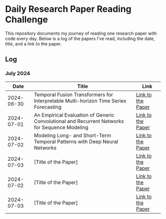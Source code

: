 # Daily Research Paper Reading Challenge

This repository documents my journey of reading one research paper with code every day. Below is a log of the papers I've read, including the date, title, and a link to the paper.

## Log

### July 2024

| Date       | Title                                      | Link                                                     |
|------------|--------------------------------------------|----------------------------------------------------------|
| 2024-06-30 | Temporal Fusion Transformers for Interpretable Multi-horizon Time Series Forecasting                       | [Link to the Paper](https://arxiv.org/pdf/1912.09363v3)                                 |
| 2024-07-01 | An Empirical Evaluation of Generic Convolutional and Recurrent Networks for Sequence Modeling                       | [Link to the Paper](https://arxiv.org/pdf/1803.01271v2)                                 |
| 2024-07-02 | Modeling Long- and Short-Term Temporal Patterns with Deep Neural Networks                       | [Link to the Paper](https://arxiv.org/pdf/1703.07015v3) 
| 2024-07-03 | [Title of the Paper]                       | [Link to the Paper](URL)                                 |
| 2024-07-02 | [Title of the Paper]                       | [Link to the Paper](URL)                                 |
| 2024-07-03 | [Title of the Paper]                       | [Link to the Paper](URL)                                 |

